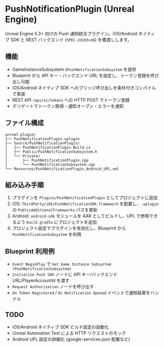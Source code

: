 # PushNotificationPlugin (Unreal Engine)

Unreal Engine 5.3+ 向けの Push 通知統合プラグイン。iOS/Android ネイティブ SDK と REST バックエンド (`SPEC-2d193ce6`) を橋渡しします。

## 機能

- GameInstanceSubsystem `UPushNotificationSubsystem` を提供
- Blueprint から API キー・バックエンド URL を設定し、トークン登録を呼び出し可能
- iOS/Android ネイティブ SDK へのブリッジ呼び出しを条件付きコンパイルで実装
- REST API `/api/v1/tokens` への HTTP POST でトークン登録
- デリゲートでトークン取得・通知オープン・エラーを通知

## ファイル構成

```
unreal-plugin/
├── PushNotificationPlugin.uplugin
├── Source/PushNotificationPlugin/
│   ├── PushNotificationPlugin.Build.cs
│   ├── Public/PushNotificationSubsystem.h
│   └── Private/
│       ├── PushNotificationPlugin.cpp
│       └── PushNotificationSubsystem.cpp
└── Resources/PushNotificationPlugin_Android_UPL.xml
```

## 組み込み手順

1. プラグインを `Plugins/PushNotificationPlugin` としてプロジェクトに追加
2. iOS: `ThirdParty/iOS/PushNotificationSDK.framework` を配置し、`.uplugin` の `PublicAdditionalFrameworks` パスを更新
3. Android: `android-sdk` モジュールを AAR としてビルドし、UPL で参照できるよう `build.gradle` にプロジェクトを追加
4. プロジェクト設定でプラグインを有効化し、Blueprint から `PushNotificationSubsystem` を利用

## Blueprint 利用例

- `Event BeginPlay` で `Get Game Instance Subsystem (PushNotificationSubsystem)`
- `Initialize Push SDK` ノードに API キー/バックエンド URL/PlayerAccountId を渡す
- `Request Authorization` ノードを呼び出す
- `On Token Registered` / `On Notification Opened` イベントで通知結果をハンドル

## TODO

- iOS/Android ネイティブ SDK ビルド設定の自動化
- Unreal Automation Test による HTTP リクエストのモック
- Android UPL 設定の詳細化 (google-services.json 配置など)

